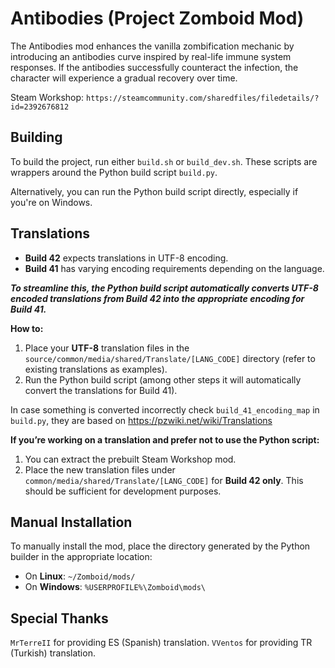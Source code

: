 # Antibodies (Project Zomboid Mod)

The Antibodies mod enhances the vanilla zombification mechanic by introducing an antibodies curve inspired by real-life immune system responses. If the antibodies successfully counteract the infection, the character will experience a gradual recovery over time.

Steam Workshop: `https://steamcommunity.com/sharedfiles/filedetails/?id=2392676812`

## Building

To build the project, run either `build.sh` or `build_dev.sh`. These scripts are wrappers around the Python build script `build.py`.

Alternatively, you can run the Python build script directly, especially if you're on Windows.

## Translations

- **Build 42** expects translations in UTF-8 encoding.
- **Build 41** has varying encoding requirements depending on the language.

***To streamline this, the Python build script automatically converts UTF-8 encoded translations from Build 42 into the appropriate encoding for Build 41.*** 

**How to:**

1. Place your **UTF-8** translation files in the `source/common/media/shared/Translate/[LANG_CODE]` directory (refer to existing translations as examples).
2. Run the Python build script (among other steps it will automatically convert the translations for Build 41).

In case something is converted incorrectly check `build_41_encoding_map` in `build.py`, they are based on https://pzwiki.net/wiki/Translations

**If you’re working on a translation and prefer not to use the Python script:**
1. You can extract the prebuilt Steam Workshop mod.
2. Place the new translation files under `common/media/shared/Translate/[LANG_CODE]` for **Build 42 only**. This should be sufficient for development purposes.

## Manual Installation

To manually install the mod, place the directory generated by the Python builder in the appropriate location:

- On **Linux**: `~/Zomboid/mods/`
- On **Windows**: `%USERPROFILE%\Zomboid\mods\`

## Special Thanks

`MrTerreII` for providing ES (Spanish) translation.
`VVentos` for providing TR (Turkish) translation.
